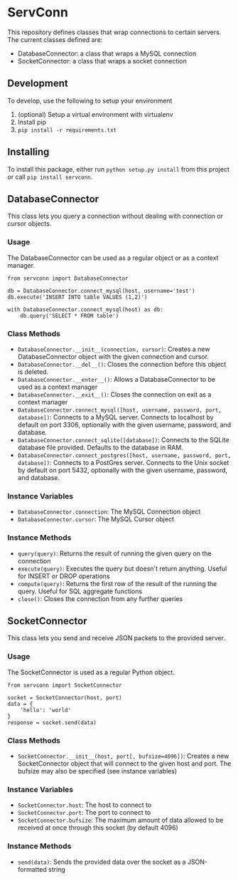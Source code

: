 ServConn
========

This repository defines classes that wrap connections to certain servers. The current classes defined are:
- DatabaseConnector: a class that wraps a MySQL connection
- SocketConnector: a class that wraps a socket connection

Development
-----------

To develop, use the following to setup your environment

1. (optional) Setup a virtual environment with virtualenv
2. Install pip
3. `pip install -r requirements.txt`

Installing
----------

To install this package, either run `python setup.py install` from this project or call `pip install servconn`.

DatabaseConnector
-----------------

This class lets you query a connection without dealing with connection or cursor objects.

### Usage

The DatabaseConnector can be used as a regular object or as a context manager.

```
from servconn import DatabaseConnector

db = DatabaseConnector.connect_mysql(host, username='test')
db.execute('INSERT INTO table VALUES (1,2)')

with DatabaseConnector.connect_mysql(host) as db:
    db.query('SELECT * FROM table')
```

### Class Methods
- `DatabaseConnector.__init__(connection, cursor)`: Creates a new DatabaseConnector object with the given connection and cursor.
- `DatabaseConnector.__del__()`: Closes the connection before this object is deleted.
- `DatabaseConnector.__enter__()`: Allows a DatabaseConnector to be used as a context manager
- `DatabaseConnector.__exit__()`: Closes the connection on exit as a context manager
- `DatabaseConnector.connect_mysql([host, username, password, port, database])`: Connects to a MySQL server. Connects to localhost by default on port 3306, optionally with the given username, password, and database.
- `DatabaseConnector.connect_sqlite([database])`: Connects to the SQLite database file provided. Defaults to the database in RAM.
- `DatabaseConnector.connect_postgres([host, username, password, port, database])`: Connects to a PostGres server. Connects to the Unix socket by default on port 5432, optionally with the given username, password, and database.

### Instance Variables
- `DatabaseConnector.connection`: The MySQL Connection object
- `DatabaseConnector.cursor`: The MySQL Cursor object

### Instance Methods
- `query(query)`: Returns the result of running the given query on the connection
- `execute(query)`: Executes the query but doesn't return anything. Useful for INSERT or DROP operations
- `compute(query)`: Returns the first row of the result of the running the query. Useful for SQL aggregate functions
- `close()`: Closes the connection from any further queries

SocketConnector
---------------

This class lets you send and receive JSON packets to the provided server.

### Usage

The SocketConnector is used as a regular Python object.

```
from servconn import SocketConnector

socket = SocketConnector(host, port)
data = {
    'hello': 'world'
}
response = socket.send(data)
```

### Class Methods
- `SocketConnector.__init__(host, port[, bufsize=4096])`: Creates a new SocketConnector object that will connect to the given host and port. The bufsize may also be specified (see instance variables)

### Instance Variables
- `SocketConnector.host`: The host to connect to
- `SocketConnector.port`: The port to connect to
- `SocketConnector.bufsize`: The maximum amount of data allowed to be received at once through this socket (by default 4096)

### Instance Methods
- `send(data)`: Sends the provided data over the socket as a JSON-formatted string